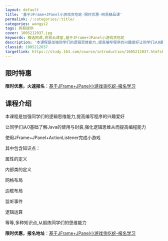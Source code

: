 ```yaml
---
layout: default
title: '基于JFrame+JPanel小游戏贪吃蛇-限时优惠-网易精品课'
permalink: /:categories/:title/
categories: wangyi2
tags: 网易提供
cover: 1005212037.jpg
keywords: 精选网课,网易云课堂,基于JFrame+JPanel小游戏贪吃蛇
description: '本课程是加强同学们的逻辑思维能力,提高编写程序的兴趣爱好让同学们从0基础了解Java的使用与封装,强化逻辑思维从而提高编'
classid: 1005212037
targetlink: https://study.163.com/course/introduction/1005212037.htm?share=1&shareId=1025206652&utm_campaign=share&utm_medium=iphoneShare&utm_source=&utm_u=1025206652
---
```


## 限时特惠

**限时优惠，火速报名**：[基于JFrame+JPanel小游戏贪吃蛇-报名学习](https://study.163.com/course/introduction/1005212037.htm?share=1&shareId=1025206652&utm_campaign=share&utm_medium=iphoneShare&utm_source=&utm_u=1025206652)

## 课程介绍

本课程是加强同学们的逻辑思维能力,提高编写程序的兴趣爱好 

让同学们从0基础了解Java的使用与封装,强化逻辑思维从而提高编程能力 

使用JFrame+JPanel+ActionListener完成小游戏 

其中包含知识点： 

属性的定义 

内部类的定义 

网格布局 

边框布局 

监听事件 

逻辑运算 

等等,多种知识点,从锻炼同学们的思维能力

**限时优惠，报名地址**：[基于JFrame+JPanel小游戏贪吃蛇-报名学习](https://study.163.com/course/introduction/1005212037.htm?share=1&shareId=1025206652&utm_campaign=share&utm_medium=iphoneShare&utm_source=&utm_u=1025206652)

